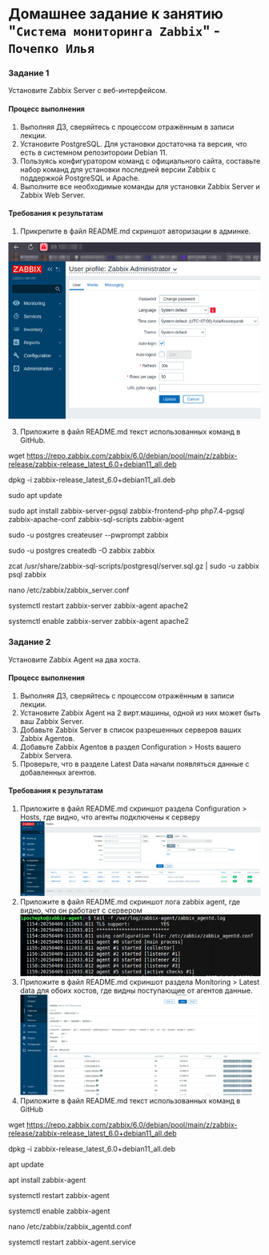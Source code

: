 # Домашнее задание к занятию "`Система мониторинга Zabbix`" - `Почепко Илья`

### Задание 1

Установите Zabbix Server с веб-интерфейсом.

#### Процесс выполнения

1. Выполняя ДЗ, сверяйтесь с процессом отражённым в записи лекции.
2. Установите PostgreSQL. Для установки достаточна та версия, что есть в системном репозитороии Debian 11.
3. Пользуясь конфигуратором команд с официального сайта, составьте набор команд для установки последней версии Zabbix с поддержкой PostgreSQL и Apache.
4. Выполните все необходимые команды для установки Zabbix Server и Zabbix Web Server.

#### Требования к результатам

1. Прикрепите в файл README.md скриншот авторизации в админке.

![40f0989db4acb89736f828b2ab1dc412.png](./img/40f0989db4acb89736f828b2ab1dc412.png)
   
3. Приложите в файл README.md текст использованных команд в GitHub.

wget https://repo.zabbix.com/zabbix/6.0/debian/pool/main/z/zabbix-release/zabbix-release_latest_6.0+debian11_all.deb

dpkg -i zabbix-release_latest_6.0+debian11_all.deb

sudo apt update

sudo apt install zabbix-server-pgsql zabbix-frontend-php php7.4-pgsql zabbix-apache-conf zabbix-sql-scripts zabbix-agent

sudo -u postgres createuser --pwprompt zabbix

sudo -u postgres createdb -O zabbix zabbix

zcat /usr/share/zabbix-sql-scripts/postgresql/server.sql.gz | sudo -u zabbix psql zabbix

nano /etc/zabbix/zabbix_server.conf

systemctl restart zabbix-server zabbix-agent apache2

systemctl enable zabbix-server zabbix-agent apache2

### Задание 2

Установите Zabbix Agent на два хоста.

#### Процесс выполнения

1. Выполняя ДЗ, сверяйтесь с процессом отражённым в записи лекции.
2. Установите Zabbix Agent на 2 вирт.машины, одной из них может быть ваш Zabbix Server.
3. Добавьте Zabbix Server в список разрешенных серверов ваших Zabbix Agentов.
4. Добавьте Zabbix Agentов в раздел Configuration > Hosts вашего Zabbix Servera.
5. Проверьте, что в разделе Latest Data начали появляться данные с добавленных агентов.

#### Требования к результатам

1. Приложите в файл README.md скриншот раздела Configuration > Hosts, где видно, что агенты подключены к серверу
   ![83337abb4562a51e9f922ecce29f5aab.png](./img/83337abb4562a51e9f922ecce29f5aab.png)
3. Приложите в файл README.md скриншот лога zabbix agent, где видно, что он работает с сервером
   ![faebe9e1fa36b6b0ebc9ed97ca615c09.png](./img/faebe9e1fa36b6b0ebc9ed97ca615c09.png)
5. Приложите в файл README.md скриншот раздела Monitoring > Latest data для обоих хостов, где видны поступающие от агентов данные.
   ![db30ed12a90287f43954cd4314e5d219.png](./img/db30ed12a90287f43954cd4314e5d219.png)
7. Приложите в файл README.md текст использованных команд в GitHub

wget https://repo.zabbix.com/zabbix/6.0/debian/pool/main/z/zabbix-release/zabbix-release_latest_6.0+debian11_all.deb

dpkg -i zabbix-release_latest_6.0+debian11_all.deb

apt update

apt install zabbix-agent

systemctl restart zabbix-agent

systemctl enable zabbix-agent

nano /etc/zabbix/zabbix_agentd.conf

systemctl restart zabbix-agent.service
